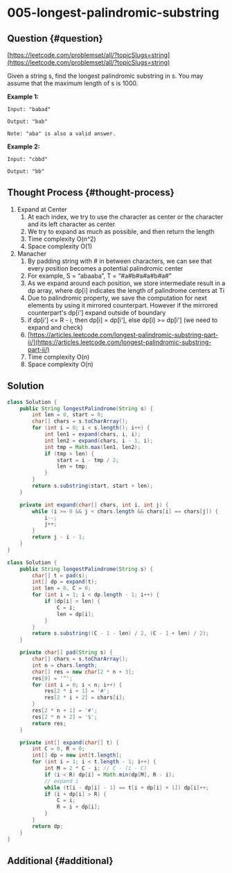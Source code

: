 # 005-longest-palindromic-substring

## Question {#question}

[https://leetcode.com/problemset/all/?topicSlugs=string](https://leetcode.com/problemset/all/?topicSlugs=string)

Given a string s, find the longest palindromic substring in s. You may assume that the maximum length of s is 1000.

**Example 1:**

```text
Input: "babad"

Output: "bab"

Note: "aba" is also a valid answer.
```

**Example 2:**

```text
Input: "cbbd"

Output: "bb"
```

## Thought Process {#thought-process}

1. Expand at Center
   1. At each index, we try to use the character as center or the character and its left character as center
   2. We try to expand as much as possible, and then return the length
   3. Time complexity O\(n^2\)
   4. Space complexity O\(1\)
2. Manacher
   1. By padding string with \# in between characters, we can see that every position becomes a potential palindromic center
   2. For example, S = “abaaba”, T = “\#a\#b\#a\#a\#b\#a\#”
   3. As we expand around each position, we store intermediate result in a dp array, where dp\[i\] indicates the length of palindrome centers at Ti
   4. Due to palindromic property, we save the computation for next elements by using it mirrored counterpart. However if the mirrored counterpart's dp\[i'\] expand outside of boundary
   5. if dp\[i'\] &lt;= R - i, then dp\[i\] = dp\[i'\], else dp\[i\] &gt;= dp\[i'\] \(we need to expand and check\)
   6. [https://articles.leetcode.com/longest-palindromic-substring-part-ii/](https://articles.leetcode.com/longest-palindromic-substring-part-ii/)
   7. Time complexity O\(n\)
   8. Space complexity O\(n\)

## Solution

```java
class Solution {
    public String longestPalindrome(String s) {
        int len = 0, start = 0;
        char[] chars = s.toCharArray();
        for (int i = 0; i < s.length(); i++) {
            int len1 = expand(chars, i, i);
            int len2 = expand(chars, i - 1, i);
            int tmp = Math.max(len1, len2);
            if (tmp > len) {
                start = i - tmp / 2;
                len = tmp;
            }
        }
        return s.substring(start, start + len);
    }

    private int expand(char[] chars, int i, int j) {
        while (i >= 0 && j < chars.length && chars[i] == chars[j]) {
            i--;
            j++;
        }
        return j - i - 1;
    }
}
```

```java
class Solution {
    public String longestPalindrome(String s) {
        char[] t = pad(s);
        int[] dp = expand(t);
        int len = 0, C = 0;
        for (int i = 1; i < dp.length - 1; i++) {
            if (dp[i] > len) {
                C = i;
                len = dp[i];
            }
        }
        return s.substring((C - 1 - len) / 2, (C - 1 + len) / 2);
    }

    private char[] pad(String s) {
        char[] chars = s.toCharArray();
        int n = chars.length;
        char[] res = new char[2 * n + 3];
        res[0] = '^';
        for (int i = 0; i < n; i++) {
            res[2 * i + 1] = '#';
            res[2 * i + 2] = chars[i];
        }
        res[2 * n + 1] = '#';
        res[2 * n + 2] = '$';
        return res;
    }

    private int[] expand(char[] t) {
        int C = 0, R = 0;
        int[] dp = new int[t.length];
        for (int i = 1; i < t.length - 1; i++) {
            int M = 2 * C - i; // C - (i - C)
            if (i < R) dp[i] = Math.min(dp[M], R - i);
            // expand i
            while (t[i - dp[i] - 1] == t[i + dp[i] + 1]) dp[i]++;
            if (i + dp[i] > R) {
                C = i;
                R = i + dp[i];
            }
        }
        return dp;
    }
}
```

## Additional {#additional}

